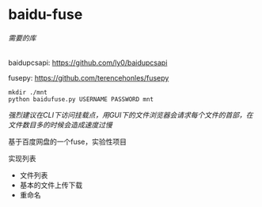 baidu-fuse
==========

###### 需要的库
baidupcsapi: https://github.com/ly0/baidupcsapi

fusepy: https://github.com/terencehonles/fusepy

```Shell
mkdir ./mnt 
python baidufuse.py USERNAME PASSWORD mnt
```

*强烈建议在CLI下访问挂载点，用GUI下的文件浏览器会请求每个文件的首部，在文件数目多的时候会造成速度过慢*

基于百度网盘的一个fuse，实验性项目

实现列表 
* 文件列表
* 基本的文件上传下载
* 重命名
